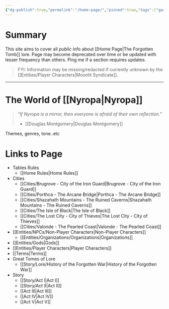 ```yaml
---
{"dg-publish":true,"permalink":"/home-page/","pinned":true,"tags":["gardenEntry"]}
---
```


# Summary
This site aims to cover all *public* info about [[Home Page\|The Forgotten Tomb]] lore. Page may become deprecated over time or be updated with lesser frequency than others. Ping me if a section requires updates.
> FYI: Information may be missing/redacted if currently unknown by the [[Entities/Player Characters\|Moonlit Syndicate]].

---
# The World of [[Nyropa\|Nyropa]]
> *"If Nyropa is a mirror, then everyone is afraid of their own reflection."*
> - [[Douglas Montgomery\|Douglas Montgomery]]

Themes, genres, tone..etc


# Links to Page
- Tables Rules
	- [[Home Rules\|Home Rules]]
- Cities
	- [[Cities/Brugrove - City of the Iron Guard\|Brugrove - City of the Iron Guard]]
	- [[Cities/Porthca - The Arcane Bridge\|Porthca - The Arcane Bridge]]
	- [[Cities/Shazahath Mountains - The Ruined Caverns\|Shazahath Mountains - The Ruined Caverns]]
	- [[Cities/The Isle of Black\|The Isle of Black]]
	- [[Cities/The Lost City - City of Thieves\|The Lost City - City of Thieves]]
	- [[Cities/Valonde - The Pearled Coast\|Valonde - The Pearled Coast]]
- [[Entities/NPCs/Non-Player Characters\|Non-Player Characters]]
	- [[Entities/Organizations/Organizations\|Organizations]]
- [[Entities/Gods\|Gods]]
- [[Entities/Player Characters\|Player Characters]]
- [[Terms\|Terms]]
- Great Tomes of Lore
	- [[Story/Lore/History of the Forgotten War\|History of the Forgotten War]]
- Story
	- [[Story/Act I\|Act I]]
	- [[Story/Act II\|Act II]]
	- [[Act III\|Act III]]
	- [[Act IV\|Act IV]]
	- [[Act V\|Act V]]
